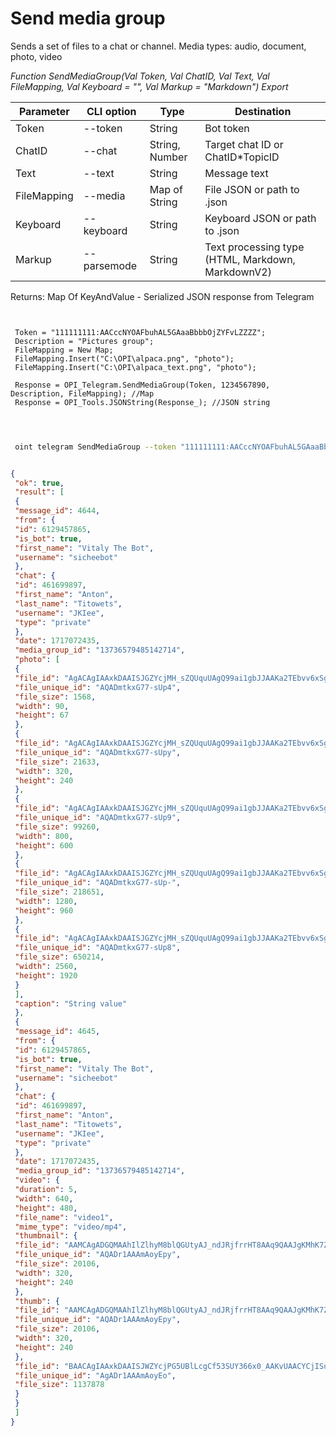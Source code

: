﻿---
sidebar_position: 7
---

# Send media group
 Sends a set of files to a chat or channel. Media types: audio, document, photo, video


*Function SendMediaGroup(Val Token, Val ChatID, Val Text, Val FileMapping, Val Keyboard = "", Val Markup = "Markdown") Export*

 | Parameter | CLI option | Type | Destination |
 |-|-|-|-|
 | Token | --token | String | Bot token |
 | ChatID | --chat | String, Number | Target chat ID or ChatID*TopicID |
 | Text | --text | String | Message text |
 | FileMapping | --media | Map of String | File JSON or path to .json |
 | Keyboard | --keyboard | String | Keyboard JSON or path to .json |
 | Markup | --parsemode | String | Text processing type (HTML, Markdown, MarkdownV2) |

 
 Returns: Map Of KeyAndValue - Serialized JSON response from Telegram

```bsl title="Code example"
	
 
 Token = "111111111:AACccNYOAFbuhAL5GAaaBbbbOjZYFvLZZZZ";
 Description = "Pictures group";
 FileMapping = New Map;
 FileMapping.Insert("C:\OPI\alpaca.png", "photo");
 FileMapping.Insert("C:\OPI\alpaca_text.png", "photo");
 
 Response = OPI_Telegram.SendMediaGroup(Token, 1234567890, Description, FileMapping); //Map
 Response = OPI_Tools.JSONString(Response_); //JSON string
 
	
```

```sh title="CLI command example"
 
 oint telegram SendMediaGroup --token "111111111:AACccNYOAFbuhAL5GAaaBbbbOjZYFvLZZZZ" --chat %chat% --text %text% --media %media% --keyboard %keyboard% --parsemode %parsemode%

```


```json title="Result"

{
 "ok": true,
 "result": [
 {
 "message_id": 4644,
 "from": {
 "id": 6129457865,
 "is_bot": true,
 "first_name": "Vitaly The Bot",
 "username": "sicheebot"
 },
 "chat": {
 "id": 461699897,
 "first_name": "Anton",
 "last_name": "Titowets",
 "username": "JKIee",
 "type": "private"
 },
 "date": 1717072435,
 "media_group_id": "13736579485142714",
 "photo": [
 {
 "file_id": "AgACAgIAAxkDAAISJGZYcjMH_sZQUquUAgQ99ai1gbJJAAKa2TEbvv6xSgxyd39G8AuyAQADAgADcwADNQQ",
 "file_unique_id": "AQADmtkxG77-sUp4",
 "file_size": 1568,
 "width": 90,
 "height": 67
 },
 {
 "file_id": "AgACAgIAAxkDAAISJGZYcjMH_sZQUquUAgQ99ai1gbJJAAKa2TEbvv6xSgxyd39G8AuyAQADAgADbQADNQQ",
 "file_unique_id": "AQADmtkxG77-sUpy",
 "file_size": 21633,
 "width": 320,
 "height": 240
 },
 {
 "file_id": "AgACAgIAAxkDAAISJGZYcjMH_sZQUquUAgQ99ai1gbJJAAKa2TEbvv6xSgxyd39G8AuyAQADAgADeAADNQQ",
 "file_unique_id": "AQADmtkxG77-sUp9",
 "file_size": 99260,
 "width": 800,
 "height": 600
 },
 {
 "file_id": "AgACAgIAAxkDAAISJGZYcjMH_sZQUquUAgQ99ai1gbJJAAKa2TEbvv6xSgxyd39G8AuyAQADAgADeQADNQQ",
 "file_unique_id": "AQADmtkxG77-sUp-",
 "file_size": 218651,
 "width": 1280,
 "height": 960
 },
 {
 "file_id": "AgACAgIAAxkDAAISJGZYcjMH_sZQUquUAgQ99ai1gbJJAAKa2TEbvv6xSgxyd39G8AuyAQADAgADdwADNQQ",
 "file_unique_id": "AQADmtkxG77-sUp8",
 "file_size": 650214,
 "width": 2560,
 "height": 1920
 }
 ],
 "caption": "String value"
 },
 {
 "message_id": 4645,
 "from": {
 "id": 6129457865,
 "is_bot": true,
 "first_name": "Vitaly The Bot",
 "username": "sicheebot"
 },
 "chat": {
 "id": 461699897,
 "first_name": "Anton",
 "last_name": "Titowets",
 "username": "JKIee",
 "type": "private"
 },
 "date": 1717072435,
 "media_group_id": "13736579485142714",
 "video": {
 "duration": 5,
 "width": 640,
 "height": 480,
 "file_name": "video1",
 "mime_type": "video/mp4",
 "thumbnail": {
 "file_id": "AAMCAgADGQMAAhIlZlhyM8blQGUtyAJ_ndJRjfrrHT8AAq9QAAJgKMhK7ZjJRS8XMtIBAAdtAAM1BA",
 "file_unique_id": "AQADr1AAAmAoyEpy",
 "file_size": 20106,
 "width": 320,
 "height": 240
 },
 "thumb": {
 "file_id": "AAMCAgADGQMAAhIlZlhyM8blQGUtyAJ_ndJRjfrrHT8AAq9QAAJgKMhK7ZjJRS8XMtIBAAdtAAM1BA",
 "file_unique_id": "AQADr1AAAmAoyEpy",
 "file_size": 20106,
 "width": 320,
 "height": 240
 },
 "file_id": "BAACAgIAAxkDAAISJWZYcjPG5UBlLcgCf53SUY366x0_AAKvUAACYCjISu2YyUUvFzLSNQQ",
 "file_unique_id": "AgADr1AAAmAoyEo",
 "file_size": 1137878
 }
 }
 ]
}

```
